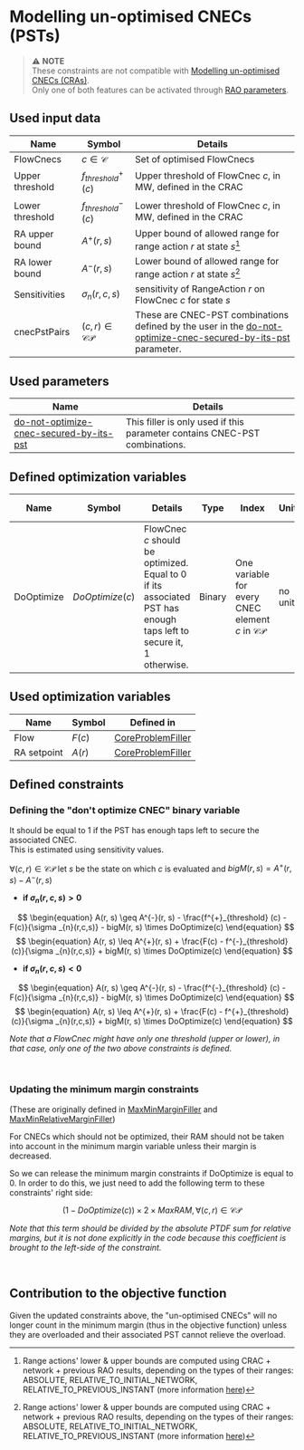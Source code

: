 # Modelling un-optimised CNECs (PSTs)

> ⚠️  **NOTE**  
> These constraints are not compatible with [Modelling un-optimised CNECs (CRAs)](unoptimized-cnec-filler-cra.md).  
> Only one of both features can be activated
> through [RAO parameters](/parameters/parameters.md#cnecs-that-should-not-be-optimised).

## Used input data

| Name            | Symbol                   | Details                                                                                                                                                                            |
|-----------------|--------------------------|------------------------------------------------------------------------------------------------------------------------------------------------------------------------------------|
| FlowCnecs       | $c \in \mathcal{C}$      | Set of optimised FlowCnecs                                                                                                                                                         |
| Upper threshold | $f^{+}_{threshold} (c)$  | Upper threshold of FlowCnec $c$, in MW, defined in the CRAC                                                                                                                        |
| Lower threshold | $f^{-}_{threshold} (c)$  | Lower threshold of FlowCnec $c$, in MW, defined in the CRAC                                                                                                                        |
| RA upper bound  | $A^{+}(r,s)$             | Upper bound of allowed range for range action $r$ at state $s$[^1]                                                                                                                 |                                                                                                                                                                                                                                                                                                                                                                                                                                                                                                                                                                                              |
| RA lower bound  | $A^{-}(r,s)$             | Lower bound of allowed range for range action $r$ at state $s$[^1]                                                                                                                 |                                                                                                                                                                                                                                                                                                                                                                                                                                                                                                                                                                                              |
| Sensitivities   | $\sigma _{n}(r,c,s)$     | sensitivity of RangeAction $r$ on FlowCnec $c$ for state $s$                                                                                                                       |
| cnecPstPairs    | $(c, r)\in \mathcal{CP}$ | These are CNEC-PST combinations defined by the user in the [do-not-optimize-cnec-secured-by-its-pst](/parameters/parameters.md#do-not-optimize-cnec-secured-by-its-pst) parameter. |

[^1]: Range actions' lower & upper bounds are computed using CRAC + network + previous RAO results, depending on the
types of their ranges: ABSOLUTE, RELATIVE_TO_INITIAL_NETWORK, RELATIVE_TO_PREVIOUS_INSTANT (more
information [here](/input-data/crac/json.md#range-actions))

## Used parameters

| Name                                                                                                         | Details                                                                    |
|--------------------------------------------------------------------------------------------------------------|----------------------------------------------------------------------------|
| [do-not-optimize-cnec-secured-by-its-pst](/parameters/parameters.md#do-not-optimize-cnec-secured-by-its-pst) | This filler is only used if this parameter contains CNEC-PST combinations. |

## Defined optimization variables

| Name       | Symbol          | Details                                                                                                            | Type   | Index                                                     | Unit    | Lower bound | Upper bound |
|------------|-----------------|--------------------------------------------------------------------------------------------------------------------|--------|-----------------------------------------------------------|---------|-------------|-------------|
| DoOptimize | $DoOptimize(c)$ | FlowCnec $c$ should be optimized. Equal to 0 if its associated PST has enough taps left to secure it, 1 otherwise. | Binary | One variable for every CNEC element $c$ in $\mathcal{CP}$ | no unit | 0           | 1           |

## Used optimization variables

| Name        | Symbol | Defined in                                                              |
|-------------|--------|-------------------------------------------------------------------------|
| Flow        | $F(c)$ | [CoreProblemFiller](core-problem-filler.md#defined-optimization-variables) |
| RA setpoint | $A(r)$ | [CoreProblemFiller](core-problem-filler.md#defined-optimization-variables) |

## Defined constraints

### Defining the "don't optimize CNEC" binary variable

It should be equal to 1 if the PST has enough taps left to secure the associated CNEC.  
This is estimated using sensitivity values.

$\forall (c, r)\in \mathcal{CP}$ let $s$ be the state on which $c$ is evaluated and $bigM(r, s) = A^{+}(r, s) - A^{-}(r, s)$

- **if $\sigma _{n}(r,c,s) \gt 0$**  

$$
\begin{equation}
A(r, s) \geq A^{-}(r, s) - \frac{f^{+}_{threshold} (c) - F(c)}{\sigma _{n}(r,c,s)} - bigM(r, s) \times DoOptimize(c)
\end{equation}
$$
$$
\begin{equation}
A(r, s) \leq A^{+}(r, s) + \frac{F(c) - f^{-}_{threshold} (c)}{\sigma _{n}(r,c,s)} + bigM(r, s) \times DoOptimize(c)
\end{equation}
$$

- **if $\sigma _{n}(r,c,s) \lt 0$**  
  
$$
\begin{equation}
A(r, s) \geq A^{-}(r, s) - \frac{f^{-}_{threshold} (c) - F(c)}{\sigma _{n}(r,c,s)} - bigM(r, s) \times DoOptimize(c)
\end{equation}
$$
$$
\begin{equation}
A(r, s) \leq A^{+}(r, s) + \frac{F(c) - f^{+}_{threshold} (c)}{\sigma _{n}(r,c,s)} + bigM(r, s) \times DoOptimize(c)
\end{equation}
$$

*Note that a FlowCnec might have only one threshold (upper or lower), in that case, only one of the two above
constraints is defined.*

<br>

### Updating the minimum margin constraints

(These are originally defined in [MaxMinMarginFiller](max-min-margin-filler.md#defined-constraints)
and [MaxMinRelativeMarginFiller](max-min-relative-margin-filler.md#defined-constraints))

For CNECs which should not be optimized, their RAM should not be taken into account in the minimum margin variable
unless their margin is decreased.

So we can release the minimum margin constraints if DoOptimize is equal to 0. In order to do this, we just need to add
the following term to these constraints' right side:

$$
\begin{equation}
(1 - DoOptimize(c)) \times 2 \times MaxRAM, \forall  (c, r) \in \mathcal{CP}
\end{equation}
$$

*Note that this term should be divided by the absolute PTDF sum for relative margins, but it is not done explicitly in
the code because this coefficient is brought to the left-side of the constraint.*

<br>

## Contribution to the objective function

Given the updated constraints above, the "un-optimised CNECs" will no longer count in the minimum margin (thus in the
objective function) unless they are overloaded and their associated PST cannot relieve the overload.
